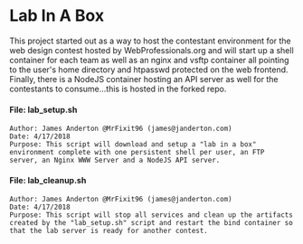 # Lab In A Box
This project started out as a way to host the contestant environment for the web design contest hosted by WebProfessionals.org and will start up a shell container for each team as well as an nginx and vsftp container all pointing to the user's home directory and htpasswd protected on the web frontend. Finally, there is a NodeJS container hosting an API server as well for the contestants to consume...this is hosted in the forked repo.

#### File: lab_setup.sh
```
Author: James Anderton @MrFixit96 (james@janderton.com)
Date: 4/17/2018
Purpose: This script will download and setup a "lab in a box" environment complete with one persistent shell per user, an FTP server, an Nginx WWW Server and a NodeJS API server.
```
#### File: lab_cleanup.sh
```
Author: James Anderton @MrFixit96 (james@janderton.com)
Date: 4/17/2018
Purpose: This script will stop all services and clean up the artifacts created by the "lab_setup.sh" script and restart the bind container so that the lab server is ready for another contest.
```
